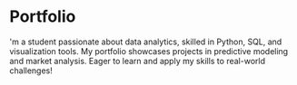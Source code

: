 # Portfolio
'm a student passionate about data analytics, skilled in Python, SQL, and visualization tools. My portfolio showcases projects in predictive modeling and market analysis. Eager to learn and apply my skills to real-world challenges!
